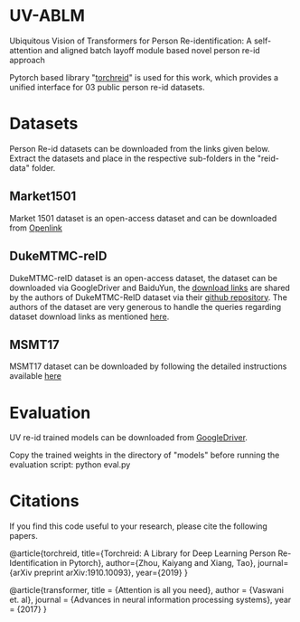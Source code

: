 # UV-ABLM
Ubiquitous Vision of Transformers for Person Re-identification: A self-attention and aligned batch layoff module based novel person re-id approach

Pytorch based library "[torchreid](https://github.com/KaiyangZhou/deep-person-reid)" is used for this work, which provides a unified interface for 03 public person re-id datasets. 

# Datasets

Person Re-id datasets can be downloaded from the links given below. Extract the datasets and place in the respective sub-folders in the "reid-data" folder.

## Market1501
Market 1501 dataset is an open-access dataset and can be downloaded from [Openlink](http://zheng-lab.cecs.anu.edu.au/Project/project_reid.html)

## DukeMTMC-reID
DukeMTMC-reID dataset is an open-access dataset, the dataset can be downloaded via GoogleDriver and BaiduYun, the [download links](https://github.com/sxzrt/DukeMTMC-reID_evaluation#download-dataset) are shared by the authors of DukeMTMC-ReID dataset via their [github repository](https://github.com/sxzrt/DukeMTMC-reID_evaluation). The authors of the dataset are very generous to handle the queries regarding dataset download links as mentioned [here](https://github.com/sxzrt/DukeMTMC-reID_evaluation#download-dataset).

## MSMT17
MSMT17 dataset can be downloaded by following the detailed instructions available [here](https://www.pkuvmc.com/dataset.html)

# Evaluation
UV re-id trained models can be downloaded from [GoogleDriver](https://drive.google.com/drive/folders/1uHLHLJwf5NfvzZL9AwemCmsY6334DWPy?usp=sharing).

Copy the trained weights in the directory of "models" before running the evaluation script: python eval.py 


# Citations
If you find this code useful to your research, please cite the following papers.

@article{torchreid, title={Torchreid: A Library for Deep Learning Person Re-Identification in Pytorch}, author={Zhou, Kaiyang and Xiang, Tao}, journal={arXiv preprint arXiv:1910.10093}, year={2019} }

@article{transformer,   title = {Attention is all you need}, author = {Vaswani et. al}, journal = {Advances in neural information processing systems}, year = {2017} }

